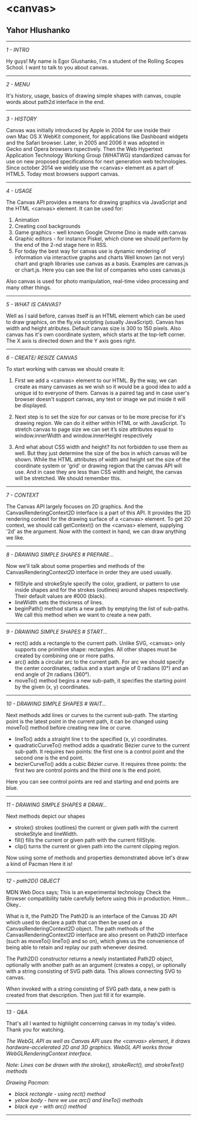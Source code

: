 # <canvas\> 
## Yahor Hlushanko
___
_1 - INTRO_  

Hy guys! My name is Egor Glushanko, I'm a student of the Rolling Scopes School. I want to talk to you about canvas.

---
_2 - MENU_  

It's history, usage, basics of drawing simple shapes with canvas, couple words about path2d interface in the end.


---
_3 - HISTORY_  

Canvas was initially introduced by Apple in 2004 for use inside their own Mac OS X WebKit component, for applications like Dashboard widgets and the Safari browser. Later, in 2005 and 2006 it was adopted in Gecko and Opera browsers rspectively. Then the Web Hypertext Application Technology Working Group (WHATWG) standardized canvas for use on new proposed specifications for next generation web technologies.
Since  october 2014 we widely use the <canvas\> element as a part of HTML5.
Today most browsers support canvas.

---
_4 - USAGE_  

The Canvas API provides a means for drawing graphics via JavaScript and the HTML <canvas\> element. It can be used for:
1. Animation
1. Creating cool backgrounds
1. Game graphics - well known Google Chrome Dino is made with canvas
1. Graphic editors - for instance Piskel, which clone we should perform by the end of the 2-nd stage here in RSS.
1. For today the best way for canvas use is dynamic rendering of information via interactive graphs and charts
Well known (an not very) chart and graph libraries use canvas as a basis. 
Examples are canvas.js or chart.js.
Here you can see the list of companies who uses canvas.js

Also canvas is used for photo manipulation, real-time video processing and many other things.

---
_5 - WHAT IS CANVAS?_  

Well as I said before, canvas itself is an HTML element which can be used to draw graphics, on the fly,via scripting (usually JavaScript). Canvas has width and height atributes. Default canvas size is 300 to 150 pixels.
Also canvas has it's own coordinate system, which starts at the top-left corner. The X axis is directed down and the Y axis goes right.

---
_6 - CREATE/ RESIZE CANVAS_  

To start working with canvas we should create it:

1.  First we add a <canvas\> element to our HTML. By the way, we can create as many canvases as we wish so it would be a good idea to add a unique id to everyone of them. 
Canvas is a paired tag and in case user's browser doesn't support canvas, any text or image we put inside it will be displayed.

1. Next step is to set the size for our canvas or to be more precise for it's drawing region. We can do it either within HTML or with JavaScript. To stretch canvas to page size we can set it’s size attributes equal to  window.innerWidth and window.innerHeight respectively

1. And what about CSS width and height? Its not forbidden to use them as well. But they just determine the size of the box in which canvas will be shown. While the HTML attributes of width and height set the size of the coordinate system or 'grid' or drawing region that the canvas API will use. And in case they are less than CSS width and height, the canvas will be stretched. We should remember this.

---  

_7 - CONTEXT_  

The Canvas API largely focuses on 2D graphics. And the CanvasRenderingContext2D interface is a part of this API. It provides the 2D rendering context for the drawing surface of a <canvas\> element.
To get 2D context, we should call getContext() on the <canvas\> element, supplying '2d' as the argument.
Now with the context in hand, we can draw anything we like.  

---
_8 - DRAWING SIMPLE SHAPES # PREPARE..._  

Now we'll talk about some properties and methods of the CanvasRenderingContext2D interface in order they are used usually.

- fillStyle and strokeStyle specify the color, gradient, or pattern to use inside shapes and for the strokes (outlines) around shapes respectively.
Their default values are #000 (black).
- lineWidth sets the thickness of lines.
- beginPath() method starts a new path by emptying the list of sub-paths. We call this method when we want to create a new path.

---
_9 - DRAWING SIMPLE SHAPES # START..._  

- rect() adds a rectangle to the current path. Unlike SVG, <canvas\> only supports one primitive shape: rectangles. All other shapes must be created by combining one or more paths.
- arc() adds a circular arc to the current path.
For arc we should specify the center coordinates, radius and a start angle of 0 radians (0°) and an end angle of 2π radians (360°).
- moveTo() method begins a new sub-path, it specifies the starting point by the given (x, y) coordinates.

---
_10 - DRAWING SIMPLE SHAPES # WAIT..._  

Next methods add lines or curves to the current sub-path. The starting point is the latest point in the current path, it can be changed using moveTo() method before creating new line or curve.

- lineTo() adds a straight line t to the specified (x, y) coordinates.
- quadraticCurveTo() method adds a quadratic Bézier curve to the current sub-path. It requires two points: the first one is a control point and the second one is the end point. 
- bezierCurveTo() adds a cubic Bézier curve. It requires three points: the first two are control points and the third one is the end point.

Here you can see control points are red and starting and end points are blue.

---
_11 - DRAWING SIMPLE SHAPES # DRAW..._  

Next methods depict our shapes
- stroke() strokes (outlines) the current or given path with the current strokeStyle and lineWidth.
- fill() fills the current or given path with the current fillStyle.
- clip() turns the current or given path into the current clipping region.

Now using some of methods and properties demonstrated above let's draw a kind of Pacman
Here it is!

---
_12 - path2D() OBJECT_  

MDN Web Docs says;
This is an experimental technology
Check the Browser compatibility table carefully before using this in production. Hmm... Okey..


What is it, the Path2D
The Path2D is an interface of the Canvas 2D API which used to declare a path that can then be used on a CanvasRenderingContext2D object. The path methods of the CanvasRenderingContext2D interface are also present on Path2D interface (such as moveTo() lineTo() and so on), which gives us the convenience of being able to retain and replay our path whenever desired.

The Path2D() constructor returns a newly instantiated Path2D object, optionally with another path as an argument (creates a copy), or optionally with a string consisting of SVG path data. This allows connecting SVG to canvas.


When invoked with a string consisting of SVG path data, a new path is created from that description.
Then just fill it for example.

---
_13 - Q&A_  

That's all I wanted to highlight concerning canvas in my today's video. Thank you for watching. 

_The WebGL API as well as Canvas API uses the <canvas\> element, it draws hardware-accelerated 2D and 3D graphics. WebGL API works throw WebGLRendering​Context interface._

_Note: Lines can be drawn with the stroke(), strokeRect(), and strokeText() methods_

_Drawing Pacman:_
- _black rectangle - using rect() method_  
- _yelow body - here we use arc() and lineTo() methods_  
- _black eye - with arc() method_

---
